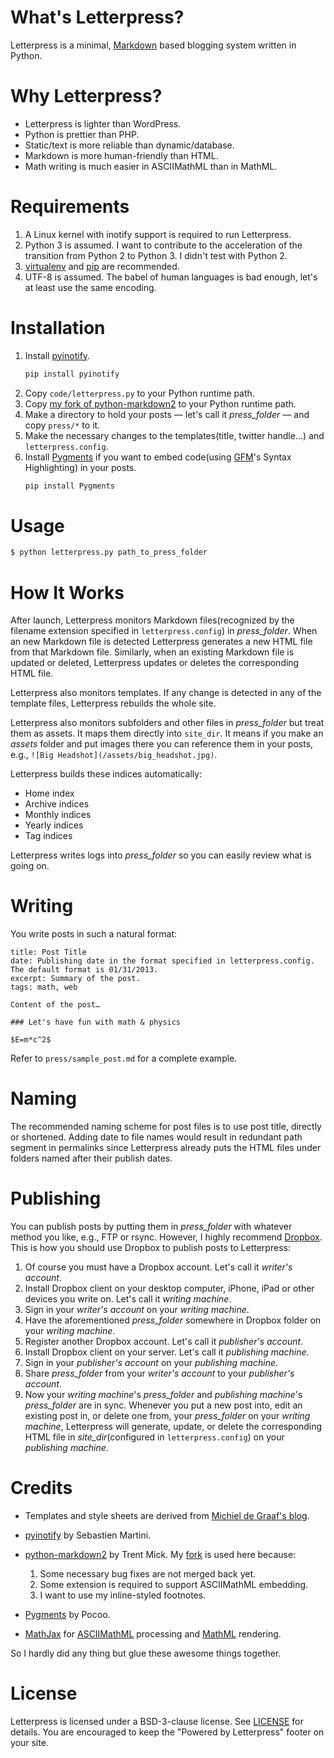 # What's Letterpress?
Letterpress is a minimal, [Markdown](http://daringfireball.net/projects/markdown/) based blogging system written in Python.

# Why Letterpress?
* Letterpress is lighter than WordPress.
* Python is prettier than PHP.
* Static/text is more reliable than dynamic/database.
* Markdown is more human-friendly than HTML.
* Math writing is much easier in ASCIIMathML than in MathML.

# Requirements
1. A Linux kernel with inotify support is required to run Letterpress.
2. Python 3 is assumed. I want to contribute to the acceleration of the transition from Python 2 to Python 3. I didn't test with Python 2.
3. [virtualenv](http://www.virtualenv.org) and [pip](http://http://www.pip-installer.org) are recommended.
4. UTF-8 is assumed. The babel of human languages is bad enough, let's at least use the same encoding.

# Installation
1. Install [pyinotify](https://github.com/seb-m/pyinotify).
	```bash
	pip install pyinotify
	```
2. Copy `code/letterpress.py` to your Python runtime path. 
3. Copy [my fork of python-markdown2](https://raw.github.com/an0/python-markdown2/master/lib/markdown2.py) to your Python runtime path.
4. Make a directory to hold your posts — let's call it *press_folder* — and copy `press/*` to it.
5. Make the necessary changes to the templates(title, twitter handle…) and `letterpress.config`.
6. Install [Pygments](http://pygments.org) if you want to embed code(using [GFM](http://github.github.com/github-flavored-markdown/)'s Syntax Highlighting) in your posts.
	```bash
	pip install Pygments
	```

# Usage
```bash
$ python letterpress.py path_to_press_folder
```

# How It Works
After launch, Letterpress monitors Markdown files(recognized by the filename extension specified in `letterpress.config`) in *press_folder*. When an new Markdown file is detected Letterpress generates a new HTML file from that Markdown file. Similarly, when an existing Markdown file is updated or deleted, Letterpress updates or deletes the corresponding HTML file.

Letterpress also monitors templates. If any change is detected in any of the template files, Letterpress rebuilds the whole site.

Letterpress also monitors subfolders and other files in *press_folder* but treat them as assets. It maps them directly into `site_dir`. It means if you make an *assets* folder and put images there you can reference them in your posts, e.g., `![Big Headshot](/assets/big_headshot.jpg)`.

Letterpress builds these indices automatically:

* Home index
* Archive indices
* Monthly indices
* Yearly indices
* Tag indices

Letterpress writes logs into *press_folder* so you can easily review what is going on.

# Writing
You write posts in such a natural format:
```
title: Post Title
date: Publishing date in the format specified in letterpress.config. The default format is 01/31/2013.
excerpt: Summary of the post.
tags: math, web

Content of the post…

### Let's have fun with math & physics

$E=m*c^2$

```

Refer to `press/sample_post.md` for a complete example.

# Naming
The recommended naming scheme for post files is to use post title, directly or shortened. Adding date to file names would result in redundant path segment in permalinks since Letterpress already puts the HTML files under folders named after their publish dates.

# Publishing
You can publish posts by putting them in *press_folder* with whatever method you like, e.g., FTP or rsync. However, I highly recommend [Dropbox](https://www.dropbox.com). This is how you should use Dropbox to publish posts to Letterpress:

1. Of course you must have a Dropbox account. Let's call it *writer's account*.
2. Install Dropbox client on your desktop computer, iPhone, iPad or other devices you write on. Let's call it *writing machine*.
3. Sign in your *writer's account* on your *writing machine*.
4. Have the aforementioned *press_folder* somewhere in Dropbox folder on your *writing machine*.
5. Register another Dropbox account. Let's call it *publisher's account*.
6. Install Dropbox client on your server. Let's call it *publishing  machine*.
7. Sign in your *publisher's account* on your *publishing machine*.
8. Share *press_folder* from your *writer's account* to your *publisher's account*.
9. Now your *writing machine*'s *press_folder* and *publishing machine*'s *press_folder* are in sync. Whenever you put a new post into, edit an existing post in, or delete one from, your *press_folder* on your *writing machine*, Letterpress will generate, update, or delete the corresponding HTML file in *site_dir*(configured in `letterpress.config`) on your *publishing machine*.

# Credits
* Templates and style sheets are derived from [Michiel de Graaf's blog](https://github.com/michieldegraaf/blog).
* [pyinotify](https://github.com/seb-m/pyinotify) by Sebastien Martini.
* [python-markdown2](https://github.com/trentm/python-markdown2) by Trent Mick. My [fork](https://github.com/an0/python-markdown2) is used here because:

	1. Some necessary bug fixes are not merged back yet.
	2. Some extension is required to support ASCIIMathML embedding.
	3. I want to use my inline-styled footnotes.

* [Pygments](http://pygments.org) by Pocoo.
* [MathJax](http://www.mathjax.org) for [ASCIIMathML](http://www1.chapman.edu/~jipsen/mathml/asciimath.html) processing and [MathML](http://www.mathjax.org) rendering.

So I hardly did any thing but glue these awesome things together.

# License
Letterpress is licensed under a BSD-3-clause license. See [LICENSE](https://github.com/an0/Letterpress/blob/master/LICENSE) for details. You are encouraged to keep the "Powered by Letterpress" footer on your site.
